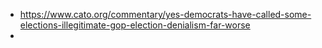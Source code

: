 - https://www.cato.org/commentary/yes-democrats-have-called-some-elections-illegitimate-gop-election-denialism-far-worse
-